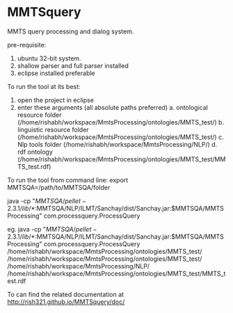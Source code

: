 MMTSquery
=========

MMTS query processing and dialog system.

pre-requisite:
1. ubuntu 32-bit system.
2. shallow parser and full parser installed
3. eclipse installed preferable


To run the tool at its best:

1. open the project in eclipse
2. enter these arguments (all absolute paths preferred)
	a. ontological resource folder (/home/rishabh/workspace/MmtsProcessing/ontologies/MMTS_test/)
	b. linguistic resource folder (/home/rishabh/workspace/MmtsProcessing/ontologies/MMTS_test/)
	c. Nlp tools folder (/home/rishabh/workspace/MmtsProcessing/NLP/)
	d. rdf ontology (/home/rishabh/workspace/MmtsProcessing/ontologies/MMTS_test/MMTS_test.rdf)

To run the tool from command line:
export MMTSQA=/path/to/MMTSQA/folder

java -cp "$MMTSQA/pellet-2.3.1/lib/*:$MMTSQA/NLP/ILMT/Sanchay/dist/Sanchay.jar:$MMTSQA/MMTSProcessing" com.processquery.ProcessQuery <ontological resource folder> <linguistic resource folder> <Nlp tools folder> <rdf ontology>

eg.
java -cp "$MMTSQA/pellet-2.3.1/lib/*:$MMTSQA/NLP/ILMT/Sanchay/dist/Sanchay.jar:$MMTSQA/MMTSProcessing" com.processquery.ProcessQuery /home/rishabh/workspace/MmtsProcessing/ontologies/MMTS_test/ /home/rishabh/workspace/MmtsProcessing/ontologies/MMTS_test/ /home/rishabh/workspace/MmtsProcessing/NLP/ /home/rishabh/workspace/MmtsProcessing/ontologies/MMTS_test/MMTS_test.rdf

To can find the related documentation at http://rish321.github.io/MMTSquery/doc/
